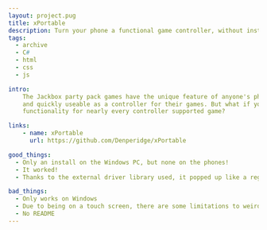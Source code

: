 ```yaml
---
layout: project.pug
title: xPortable
description: Turn your phone a functional game controller, without installing an app on it.
tags:
  - archive
  - C#
  - html
  - css
  - js

intro:
    The Jackbox party pack games have the unique feature of anyone's phone being easily
    and quickly useable as a controller for their games. But what if you could have that
    functionality for nearly every controller supported game?

links:
    - name: xPortable
      url: https://github.com/Denperidge/xPortable

good_things:
  - Only an install on the Windows PC, but none on the phones!
  - It worked!
  - Thanks to the external driver library used, it popped up like a regular Xbox360 controller.

bad_things:
  - Only works on Windows
  - Due to being on a touch screen, there are some limitations to weird simultaneous button inputs
  - No README
---
```

